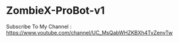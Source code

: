 # ZombieX-ProBot-v1
Subscribe To My Channel : https://www.youtube.com/channel/UC_MsQabWHZKBXh4TvZenyTw
